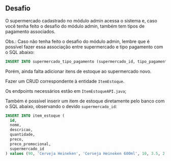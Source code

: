 

## Desafio

O supermercado cadastrado no módulo admin acessa o sistema e, caso você tenha feito o desafio do módulo admin, também tem tipos de pagamento associados.

Obs.: Caso não tenha feito o desafio do módulo admin, lembre que é possível fazer essa associação entre supermercado e tipo pagamento com o SQL abaixo:

```sql
INSERT INTO supermercado_tipo_pagamento (supermercado_id, tipo_pagamento_id) values (4, 5);
```

Porém, ainda falta adicionar itens de estoque ao supermercado novo.

Fazer um CRUD correspondente à entidade `ItemEstoque`.

Os endpoints necessários estão em `ItemEstoqueAPI.java`;

Também é possível inserir um item de estoque diretamente pelo banco com o SQL abaixo, observando o devido `supermercado_id`: 

```sql
INSERT INTO item_estoque (
  id,
  nome,
  descricao,
  quantidade,
  preco,
  preco_promocional,
  supermercado_id
) values (90, 'Cerveja Heineken', 'Cerveja Heineken 600ml', 10, 3.5, 2.5, 4);
```
